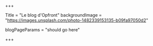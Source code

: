+++

Title = "Le blog d'Opfront"
backgroundImage = "https://images.unsplash.com/photo-1482339153135-b09fa97050d2"

blogPageParams = "should go here"

+++
